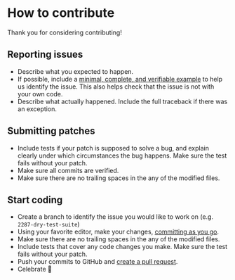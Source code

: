 How to contribute
=================

Thank you for considering contributing!

Reporting issues
----------------

- Describe what you expected to happen.
- If possible, include a [minimal, complete, and verifiable example](https://stackoverflow.com/help/mcve
) to help us identify the issue. This also helps check that the issue is not with your own code.
- Describe what actually happened. Include the full traceback if there was an exception.

Submitting patches
------------------

- Include tests if your patch is supposed to solve a bug, and explain
  clearly under which circumstances the bug happens. Make sure the test fails
  without your patch.
- Make sure all commits are verified.
- Make sure there are no trailing spaces in the any of the modified files.

Start coding
------------

- Create a branch to identify the issue you would like to work on (e.g.
  `2287-dry-test-suite`)
- Using your favorite editor, make your changes, [committing as you go](https://dont-be-afraid-to-commit.readthedocs.io/en/latest/git/commandlinegit.html#commit-your-changes).
- Make sure there are no trailing spaces in the any of the modified files.
- Include tests that cover any code changes you make. Make sure the test fails
  without your patch.
- Push your commits to GitHub and [create a pull request](https://help.github.com/articles/creating-a-pull-request/).
- Celebrate 🎉

